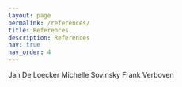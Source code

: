 ```yaml
---
layout: page
permalink: /references/
title: References
description: References
nav: true
nav_order: 4
---
```


Jan De Loecker
Michelle Sovinsky 
Frank Verboven 

